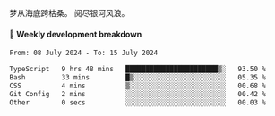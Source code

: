 梦从海底跨枯桑。
阅尽银河风浪。


#### 📝 Weekly development breakdown

<!--START_SECTION:waka-->

```txt
From: 08 July 2024 - To: 15 July 2024

TypeScript   9 hrs 48 mins   ███████████████████████▒░   93.50 %
Bash         33 mins         █▒░░░░░░░░░░░░░░░░░░░░░░░   05.35 %
CSS          4 mins          ▒░░░░░░░░░░░░░░░░░░░░░░░░   00.68 %
Git Config   2 mins          ░░░░░░░░░░░░░░░░░░░░░░░░░   00.42 %
Other        0 secs          ░░░░░░░░░░░░░░░░░░░░░░░░░   00.03 %
```

<!--END_SECTION:waka-->




